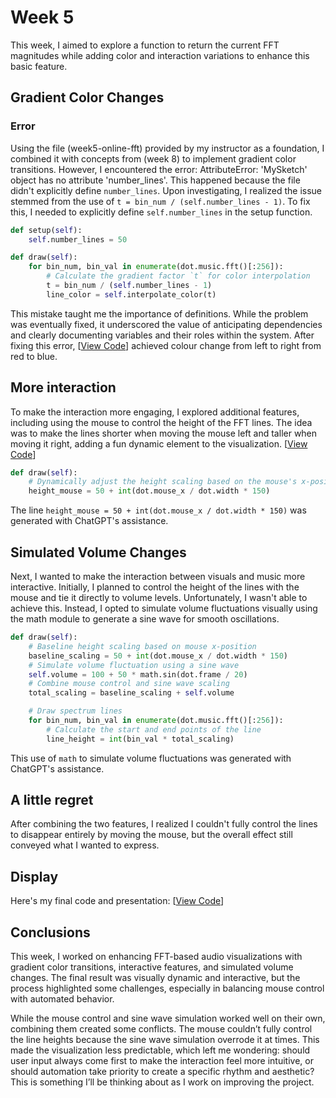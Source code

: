 # **Week 5**
This week, I aimed to explore a function to return the current FFT magnitudes while adding color and interaction variations to enhance this basic feature.

## **Gradient Color Changes**
### **Error**
Using the file (week5-online-fft) provided by my instructor as a foundation, I combined it with concepts from (week 8) to implement gradient color transitions. However, I encountered the error: AttributeError: 'MySketch' object has no attribute 'number_lines'. This happened because the file didn't explicitly define `number_lines`. Upon investigating, I realized the issue stemmed from the use of `t = bin_num / (self.number_lines - 1)`. To fix this, I needed to explicitly define `self.number_lines` in the setup function.

```python
def setup(self):
    self.number_lines = 50

def draw(self):
    for bin_num, bin_val in enumerate(dot.music.fft()[:256]):
        # Calculate the gradient factor `t` for color interpolation
        t = bin_num / (self.number_lines - 1)
        line_color = self.interpolate_color(t)
```
This mistake taught me the importance of definitions. While the problem was eventually fixed, it underscored the value of anticipating dependencies and clearly documenting variables and their roles within the system. After fixing this error, [[View Code](./change_color.py)] achieved colour change from left to right from red to blue.

[](https://git.arts.ac.uk/23040253/Yixuan_Xiong_portfolio-STEM/assets/1195/2833edd9-a643-449f-b384-5cac88d806a8)

## **More interaction**
To make the interaction more engaging, I explored additional features, including using the mouse to control the height of the FFT lines. The idea was to make the lines shorter when moving the mouse left and taller when moving it right, adding a fun dynamic element to the visualization. [[View Code](./lines_mouse.py)]

[](https://git.arts.ac.uk/23040253/Yixuan_Xiong_portfolio-STEM/assets/1195/a1bcfe74-4f5c-4727-9f41-b450fdd609cf)

```python
def draw(self):
    # Dynamically adjust the height scaling based on the mouse's x-position
    height_mouse = 50 + int(dot.mouse_x / dot.width * 150)
```
The line `height_mouse = 50 + int(dot.mouse_x / dot.width * 150)` was generated with ChatGPT's assistance.

## **Simulated Volume Changes**
Next, I wanted to make the interaction between visuals and music more interactive. Initially, I planned to control the height of the lines with the mouse and tie it directly to volume levels. Unfortunately, I wasn't able to achieve this. Instead, I opted to simulate volume fluctuations visually using the math module to generate a sine wave for smooth oscillations.

[](https://git.arts.ac.uk/23040253/Yixuan_Xiong_portfolio-STEM/assets/1195/ee17ab9a-c2a4-471b-a1e5-163534d46569)

```python
def draw(self):
    # Baseline height scaling based on mouse x-position
    baseline_scaling = 50 + int(dot.mouse_x / dot.width * 150)
    # Simulate volume fluctuation using a sine wave
    self.volume = 100 + 50 * math.sin(dot.frame / 20)
    # Combine mouse control and sine wave scaling
    total_scaling = baseline_scaling + self.volume

    # Draw spectrum lines
    for bin_num, bin_val in enumerate(dot.music.fft()[:256]):
        # Calculate the start and end points of the line
        line_height = int(bin_val * total_scaling)
```
This use of `math` to simulate volume fluctuations was generated with ChatGPT's assistance.

## **A little regret**
After combining the two features, I realized I couldn't fully control the lines to disappear entirely by moving the mouse, but the overall effect still conveyed what I wanted to express.

## **Display**
Here's my final code and presentation: [[View Code](./final_work.py)]

[](https://git.arts.ac.uk/23040253/Yixuan_Xiong_portfolio-STEM/assets/1195/3114c049-6ef5-4556-9f7b-07537310a992)

## **Conclusions**
This week, I worked on enhancing FFT-based audio visualizations with gradient color transitions, interactive features, and simulated volume changes. The final result was visually dynamic and interactive, but the process highlighted some challenges, especially in balancing mouse control with automated behavior.

While the mouse control and sine wave simulation worked well on their own, combining them created some conflicts. The mouse couldn’t fully control the line heights because the sine wave simulation overrode it at times. This made the visualization less predictable, which left me wondering: should user input always come first to make the interaction feel more intuitive, or should automation take priority to create a specific rhythm and aesthetic? This is something I’ll be thinking about as I work on improving the project.

